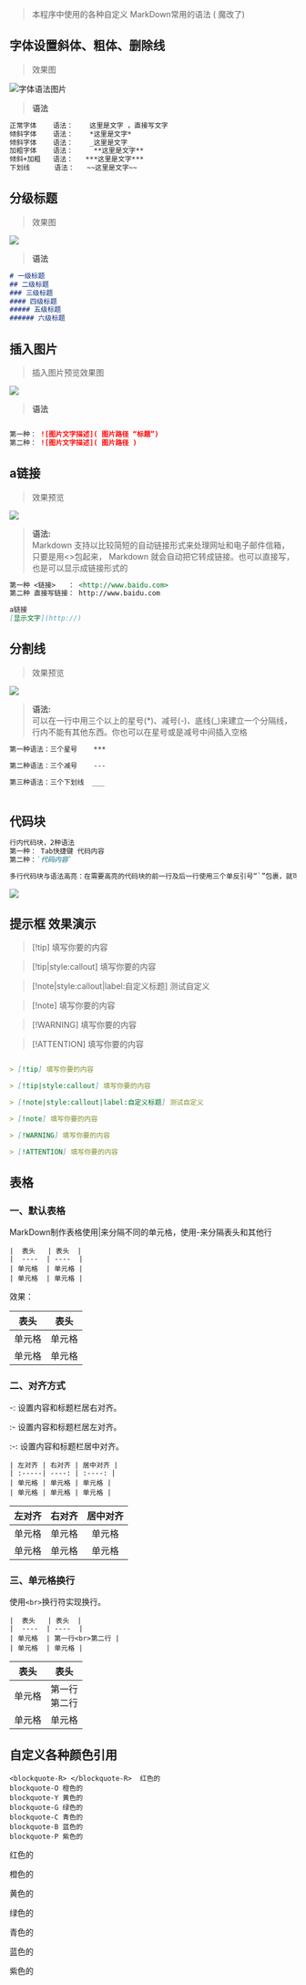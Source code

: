 > 本程序中使用的各种自定义 MarkDown常用的语法  ( 魔改了)

## 字体设置斜体、粗体、删除线
> 效果图

![字体语法图片](https://p.ananas.chaoxing.com/star3/origin/6d94d2b0e4f049348bee254fcf0eb619.png)
> **语法**
```markdown
正常字体    语法：    这里是文字 ，直接写文字
倾斜字体    语法：    *这里是文字*
倾斜字体    语法：    _这里是文字_
加粗字体    语法：     **这里是文字**
倾斜+加粗   语法：   ***这里是文字***
下划线      语法：   ~~这里是文字~~
```

## 分级标题

> 效果图

![](https://p.ananas.chaoxing.com/star3/origin/5d5c6d477aed18e48e98cb6b076182bf.png)
> **语法**

```markdown
# 一级标题
## 二级标题
### 三级标题
#### 四级标题
##### 五级标题
###### 六级标题 
```

## 插入图片
> 插入图片预览效果图

![](https://p.ananas.chaoxing.com/star3/origin/3f5ed7f780d3d4e1584aa426caa8c284.png)
> **语法**

```markdown

第一种： ![图片文字描述]( 图片路径 “标题”)
第二种： ![图片文字描述]( 图片路径 )
```


## a链接
>效果预览 

![](https://p.ananas.chaoxing.com/star3/origin/f885638845cc4f16db4b6620e4e74715.png)
> **语法:**  
> Markdown 支持以比较简短的自动链接形式来处理网址和电子邮件信箱，只要是用<>包起来， Markdown 就会自动把它转成链接。也可以直接写，也是可以显示成链接形式的

```markdown 
第一种 <链接>   ： <http://www.baidu.com>
第二种 直接写链接： http://www.baidu.com   

a链接
[显示文字](http://)
```



## 分割线
>效果预览 

![](https://p.ananas.chaoxing.com/star3/origin/11d2edb55b6e509179bfe16c8470286b.png)
> **语法:**   
> 可以在一行中用三个以上的星号(*)、减号(-)、底线(_)来建立一个分隔线，行内不能有其他东西。你也可以在星号或是减号中间插入空格

```markdown 
第一种语法：三个星号    ***  

第二种语法：三个减号    --- 

第三种语法：三个下划线  ___  
   
```
 
## 代码块 
```markdown
行内代码块，2种语法 
第一种： Tab快捷键 代码内容
第二种：`代码内容` 

多行代码块与语法高亮：在需要高亮的代码块的前一行及后一行使用三个单反引号“`”包裹，就可以了。
```
![](https://p.ananas.chaoxing.com/star3/origin/83cf38842f913d79d22c7003a1e3e3ea.png)

## 提示框 效果演示
 
> [!tip] 填写你要的内容

> [!tip|style:callout] 填写你要的内容

> [!note|style:callout|label:自定义标题] 测试自定义

> [!note] 填写你要的内容

> [!WARNING] 填写你要的内容

> [!ATTENTION] 填写你要的内容

```markdown

> [!tip] 填写你要的内容

> [!tip|style:callout] 填写你要的内容

> [!note|style:callout|label:自定义标题] 测试自定义

> [!note] 填写你要的内容

> [!WARNING] 填写你要的内容

> [!ATTENTION] 填写你要的内容
```

## 表格 
### 一、默认表格

MarkDown制作表格使用|来分隔不同的单元格，使用-来分隔表头和其他行
```
|  表头   | 表头  |
|  ----  | ----  |
| 单元格  | 单元格 |
| 单元格  | 单元格 |
```
效果：

|  表头   | 表头  |
|  ----  | ----  |
| 单元格  | 单元格 |
| 单元格  | 单元格 |

### 二、对齐方式

-: 设置内容和标题栏居右对齐。

:- 设置内容和标题栏居左对齐。

:-: 设置内容和标题栏居中对齐。
```
| 左对齐 | 右对齐 | 居中对齐 |
| :-----| ----: | :----: |
| 单元格 | 单元格 | 单元格 |
| 单元格 | 单元格 | 单元格 |
```

| 左对齐 | 右对齐 | 居中对齐 |
| :-----| ----: | :----: |
| 单元格 | 单元格 | 单元格 |
| 单元格 | 单元格 | 单元格 |

### 三、单元格换行

使用```<br>```换行符实现换行。

```
|  表头   | 表头  |
|  ----  | ----  |
| 单元格  | 第一行<br>第二行 |
| 单元格  | 单元格 |
```

|  表头   | 表头  |
|  ----  | ----  |
| 单元格  | 第一行<br>第二行 |
| 单元格  | 单元格 |


## 自定义各种颜色引用
``` 标签
<blockquote-R> </blockquote-R>  红色的
blockquote-O 橙色的
blockquote-Y 黄色的
blockquote-G 绿色的
blockquote-C 青色的
blockquote-B 蓝色的
blockquote-P 紫色的
```
<blockquote-R> 红色的</blockquote-R> 

<blockquote-O> 橙色的</blockquote-O> 

<blockquote-Y> 黄色的</blockquote-Y> 

<blockquote-G> 绿色的</blockquote-G> 

<blockquote-C> 青色的</blockquote-C> 

<blockquote-B> 蓝色的</blockquote-B> 

<blockquote-P> 紫色的</blockquote-P> 

 